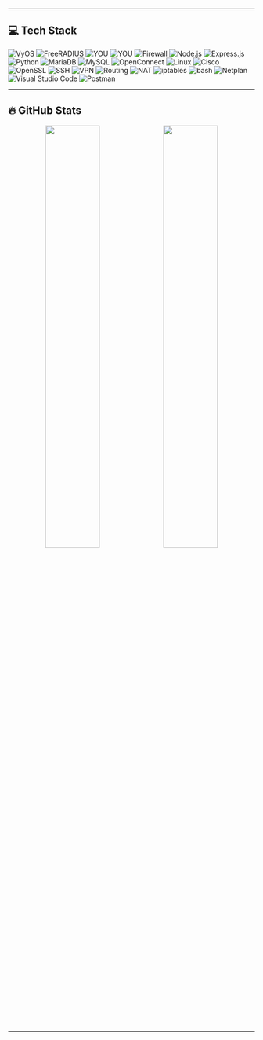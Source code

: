 
---

## 💻 Tech Stack

![VyOS](https://img.shields.io/badge/VyOS-000000.svg?style=for-the-badge&logo=vyos&logoColor=orange)
![FreeRADIUS](https://img.shields.io/badge/FreeRADIUS-cc0000.svg?style=for-the-badge&logo=linux&logoColor=white)
![YOU](https://img.shields.io/badge/YOU-%20-orange?style=for-the-badge&labelColor=orange&color=orange&logoColor=black&label=YOU)
![YOU](https://img.shields.io/badge/YOU-_-black?style=for-the-badge&labelColor=orange)
![Firewall](https://img.shields.io/badge/Firewall-Active-blue?style=for-the-badge&logo=lock&logoColor=white)
![Node.js](https://img.shields.io/badge/Node.js-339933?style=for-the-badge&logo=nodedotjs&logoColor=white)
![Express.js](https://img.shields.io/badge/Express.js-000000?style=for-the-badge&logo=express&logoColor=white)
![Python](https://img.shields.io/badge/Python-3776AB.svg?style=for-the-badge&logo=python&logoColor=white)
![MariaDB](https://img.shields.io/badge/MariaDB-003545?style=for-the-badge&logo=mariadb&logoColor=white)
![MySQL](https://img.shields.io/badge/MySQL-4479A1.svg?style=for-the-badge&logo=mysql&logoColor=white)
![OpenConnect](https://img.shields.io/badge/OpenConnect-005b82?style=for-the-badge&logo=linux&logoColor=white)
![Linux](https://img.shields.io/badge/Linux-FCC624?style=for-the-badge&logo=linux&logoColor=black)
![Cisco](https://img.shields.io/badge/Cisco-1BA0D7?style=for-the-badge&logo=cisco&logoColor=white)
![OpenSSL](https://img.shields.io/badge/OpenSSL-721412?style=for-the-badge&logo=openssl&logoColor=white)
![SSH](https://img.shields.io/badge/SSH-000000?style=for-the-badge&logo=gnu-bash&logoColor=white)
![VPN](https://img.shields.io/badge/VPN-0077C5?style=for-the-badge&logo=protonvpn&logoColor=white)
![Routing](https://img.shields.io/badge/Routing-4A90E2?style=for-the-badge&logo=networkx&logoColor=white)
![NAT](https://img.shields.io/badge/NAT-0077C5?style=for-the-badge&logo=networkx&logoColor=white)
![iptables](https://img.shields.io/badge/iptables-cc0000?style=for-the-badge&logo=gnu-bash&logoColor=white)
![bash](https://img.shields.io/badge/Bash-121011.svg?style=for-the-badge&logo=gnu-bash&logoColor=white)
![Netplan](https://img.shields.io/badge/Netplan-2C2C2C.svg?style=for-the-badge&logo=ubuntu&logoColor=orange)
![Visual Studio Code](https://img.shields.io/badge/VSCode-007ACC.svg?style=for-the-badge&logo=visual-studio-code&logoColor=white)
![Postman](https://img.shields.io/badge/Postman-FF6C37.svg?style=for-the-badge&logo=postman&logoColor=white)


---


## 🔥 GitHub Stats

<p align="center">
  <img width="47%" src="https://github-readme-stats.vercel.app/api?username=Bsamohamed&show_icons=true&theme=tokyonight" />
  <img width="47%" src="https://github-readme-stats.vercel.app/api/top-langs/?username=Bsamohamed&layout=compact&theme=tokyonight" />
</p>


---
